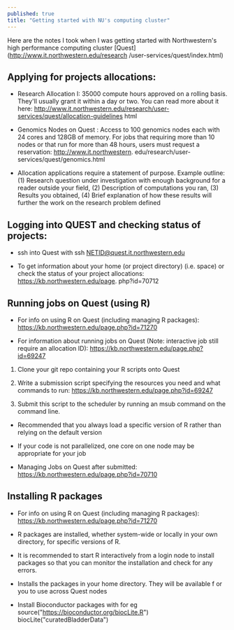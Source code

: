 ```yaml
---
published: true
title: "Getting started with NU's computing cluster"
---
```


Here are the notes I took when I was getting started with Northwestern's high
performance computing cluster [Quest](http://www.it.northwestern.edu/research
/user-services/quest/index.html)


## Applying for projects allocations:

-   Research Allocation I: 35000 compute hours approved on a rolling basis.
    They'll usually grant it within a day or two. You can read more about it here:
     http://www.it.northwestern.edu/research/user-services/quest/allocation-guidelines
     html

-   Genomics Nodes on Quest : Access to 100 genomics nodes each with 24 cores and 128GB
    of memory. For jobs that requiring more than 10 nodes or that run for more than 48
    hours, users must request a reservation: http://www.it.northwestern.
    edu/research/user-services/quest/genomics.html


-   Allocation applications require a statement of purpose. Example outline: 
    (1) Research question under investigation with enough background for a reader
    outside your field, (2) Description of computations you ran, (3) Results you 
    obtained, (4) Brief explanation of how these results will further the work 
    on the research problem defined  


## Logging into QUEST and checking status of projects:

-   ssh into Quest with ssh NETID@quest.it.northwestern.edu

-   To get information about your home (or project directory) (i.e. space) or check 
    the status of your project allocations: https://kb.northwestern.edu/page.
    php?id=70712



## Running jobs on Quest (using R)

-   For info on using R on Quest (including managing R packages): 
    https://kb.northwestern.edu/page.php?id=71270

-   For information about running jobs on Quest (Note: interactive job 
    still require an allocation ID):  https://kb.northwestern.edu/page.php?id=69247

1.  Clone your git repo containing your R scripts onto Quest
2.  Write a submission script specifying the resources you need and what 
    commands to run: https://kb.northwestern.edu/page.php?id=69247

3.  Submit this script to the scheduler by running an msub command on the command line.

-   Recommended that you always load a specific version of R rather than relying on
    the default version

-   If your code is not parallelized, one core on one node may be appropriate for 
    your job

-   Managing Jobs on Quest after submitted: 
    https://kb.northwestern.edu/page.php?id=70710


## Installing R packages

-   For info on using R on Quest (including managing R packages): 
    https://kb.northwestern.edu/page.php?id=71270

-   R packages are installed, whether system-wide or locally in your own 
    directory, for specific versions of R.

-   It is recommended to start R interactively from a login node to install 
    packages so that you can monitor the installation and check for any errors.

-   Installs  the packages in your home directory. They will be available f
    or you to use across Quest nodes

-   Install Bioconductor packages with for eg 
    source("https://bioconductor.org/biocLite.R")
    biocLite("curatedBladderData")











